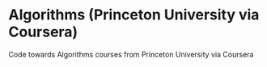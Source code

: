 # Algorithms (Princeton University via Coursera)
Code towards Algorithms courses from Princeton University via Coursera
